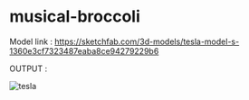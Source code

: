 # musical-broccoli

Model link : https://sketchfab.com/3d-models/tesla-model-s-1360e3cf7323487eaba8ce94279229b6

OUTPUT : 

![tesla](https://user-images.githubusercontent.com/53649054/118991535-75133b80-b9a1-11eb-95de-66256cce80f1.jpeg)
